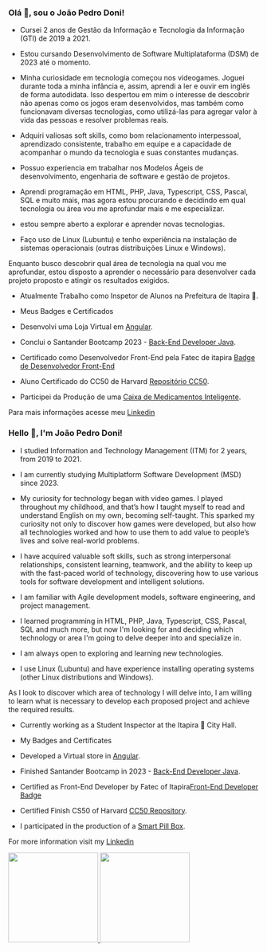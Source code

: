 ### Olá 👋, sou o João Pedro Doni!
* Cursei 2 anos de Gestão da Informação e Tecnologia da Informação (GTI) de 2019 a 2021.

* Estou cursando Desenvolvimento de Software Multiplataforma (DSM) de 2023 até o momento.

* Minha curiosidade em tecnologia começou nos videogames. Joguei durante toda a minha infância e, assim, aprendi a ler e ouvir em inglês de forma autodidata. 
Isso despertou em mim o interesse de descobrir não apenas como os jogos eram desenvolvidos, mas também como funcionavam diversas tecnologias,  como utilizá-las para agregar valor à vida das pessoas e resolver problemas reais.

* Adquiri valiosas soft skills, como bom relacionamento interpessoal, aprendizado consistente, trabalho em equipe e a capacidade de acompanhar o mundo da tecnologia e suas constantes mudanças.

* Possuo experiencia em trabalhar nos Modelos Ágeis de desenvolvimento, engenharia de software e gestão de projetos.

* Aprendi programação em HTML, PHP, Java, Typescript, CSS, Pascal, SQL e muito mais, mas agora estou procurando e decidindo em qual tecnologia ou área vou me aprofundar mais e me especializar.

* estou sempre aberto a explorar e aprender novas tecnologias.

* Faço uso de Linux (Lubuntu) e tenho experiência na instalação de sistemas operacionais (outras distribuições Linux e Windows).

Enquanto busco descobrir qual área de tecnologia na qual vou me aprofundar, estou disposto a aprender o necessário para desenvolver cada projeto proposto e atingir os resultados exigidos.

* Atualmente Trabalho como Inspetor de Alunos na Prefeitura de Itapira 🏫.

* Meus Badges e Certificados

* Desenvolvi uma Loja Virtual em [Angular](https://github.com/DoniJoao/ProWayComputers).
* Conclui o Santander Bootcamp 2023 - [Back-End Developer Java](https://github.com/DoniJoao/SantanderBootcamp2023-BackendJava).
* Certificado como Desenvolvedor Front-End  pela Fatec de itapira [Badge de Desenvolvedor Front-End](https://siga.cps.sp.gov.br/cartorio/autenticador.aspx?922a529e-9344-43bc-b9c7-7456b5e1b1a5)
* Aluno Certificado do CC50 de Harvard [Repositório CC50](https://github.com/DoniJoao/CC50---O-Curso-de-Ciencia-da-Computacao-de-Harvard-no-Brasil).
* Participei da Produção de uma [Caixa de Medicamentos Inteligente](https://github.com/DoniJoao/smart-pill-box).


Para mais informações acesse meu [Linkedin](https://br.linkedin.com/in/jo%C3%A3o-pedro-doni?trk=public_profile_browsemap)


### Hello 👋, I'm João Pedro Doni!
* I studied Information and Technology Management (ITM) for 2 years, from 2019 to 2021.

* I am currently studying Multiplatform Software Development (MSD) since 2023.

* My curiosity for technology began with video games. I played throughout my childhood, and that’s how I taught myself to read and understand English on my own, becoming self-taught. This sparked my curiosity not only to discover how games were developed, but also how all technologies worked and how to use them to add value to people’s lives and solve real-world problems.

* I have acquired valuable soft skills, such as strong interpersonal relationships, consistent learning, teamwork, and the ability to keep up with the fast-paced world of technology, discovering how to use various tools for software development and intelligent solutions.

* I am familiar with Agile development models, software engineering, and project management.

* I learned programming in HTML, PHP, Java, Typescript, CSS, Pascal, SQL and much more, but now I'm looking for and deciding which technology or area I'm going to delve deeper into and specialize in.

* I am always open to exploring and learning new technologies.

* I use Linux (Lubuntu) and have experience installing operating systems (other Linux distributions and Windows).

As I look to discover which area of ​​technology I will delve into, I am willing to learn what is necessary to develop each proposed project and achieve the required results.

* Currently working as a Student Inspector at the Itapira 🏫 City Hall.

* My Badges and Certificates
* Developed a Virtual store in [Angular](https://github.com/DoniJoao/ProWayComputers).
* Finished Santander Bootcamp in 2023 - [Back-End Developer Java](https://github.com/DoniJoao/SantanderBootcamp2023-BackendJava).
* Certified as Front-End Developer by Fatec of Itapira[Front-End Developer Badge](https://siga.cps.sp.gov.br/cartorio/autenticador.aspx?922a529e-9344-43bc-b9c7-7456b5e1b1a5)
* Certified Finish CS50 of Harvard [CC50 Repository](https://github.com/DoniJoao/CC50---O-Curso-de-Ciencia-da-Computacao-de-Harvard-no-Brasil).
* I participated in the production of a [Smart Pill Box](https://github.com/DoniJoao/smart-pill-box).

For more information visit my [Linkedin](https://br.linkedin.com/in/jo%C3%A3o-pedro-doni?trk=public_profile_browsemap)

<div>
<a href="https://github.com/seu-usuário-aqui">
<img loading="lazy" height="180em" src="https://github-readme-stats.vercel.app/api/top-langs/?username=DoniJoao&layout=compact&langs_count=7&theme=dracula"/>
<img loading="lazy" height="180em" src="https://github-readme-stats.vercel.app/api?username=DoniJoao&show_icons=true&theme=dracula&include_all_commits=true&count_private=true"/>
</div>


